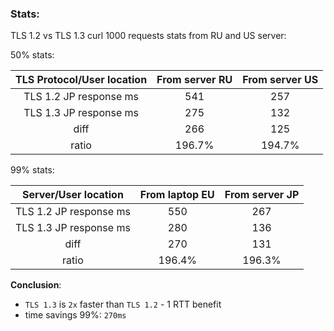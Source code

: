 ### Stats:
TLS 1.2 vs TLS 1.3 curl 1000 requests stats from RU and US server:


50% stats:

**TLS Protocol/User location**|**From server RU**|**From server US**
:-----:|:-----:|:-----:
TLS 1.2 JP response ms|541|257
TLS 1.3 JP response ms|275|132
diff|266|125
ratio|196.7%|194.7%

99% stats:

**Server/User location**|**From laptop EU**|**From server JP**
:-----:|:-----:|:-----:
TLS 1.2 JP response ms|550|267
TLS 1.3 JP response ms|280|136
diff|270|131
ratio|196.4%|196.3%

**Conclusion**: 
- `TLS 1.3` is `2x` faster than `TLS 1.2` - 1 RTT benefit
- time savings 99%: `270ms`